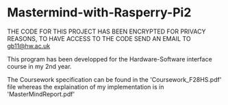 # Mastermind-with-Rasperry-Pi2

THE CODE FOR THIS PROJECT HAS BEEN ENCRYPTED FOR PRIVACY REASONS, TO HAVE ACCESS TO THE CODE SEND AN EMAIL TO gb11@hw.ac.uk

This program has been developped for the Hardware-Software interface course in my 2nd year.

The Coursework specification can be found in the 'Coursework_F28HS.pdf' file whereas the explaination of my implementation is in 'MasterMindReport.pdf'
